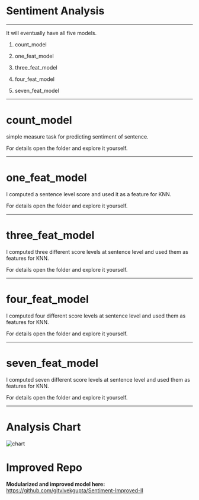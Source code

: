 # Sentiment Analysis

------------------------------------------------------------------------------------------------------------------------------


It will eventually have all five models.

1. count_model

2. one_feat_model

3. three_feat_model

4. four_feat_model

5. seven_feat_model

------------------------------------------------------------------------------------------

# count_model

simple measure task for predicting sentiment of sentence.

For details open the folder and explore it yourself.

------------------------------------------------------------------------------------------

# one_feat_model

I computed a sentence level score and used it as a feature for KNN.

For details open the folder and explore it yourself.

------------------------------------------------------------------------------------------------------------

# three_feat_model

I computed three different score levels at sentence level and used them as features for KNN.

For details open the folder and explore it yourself.

------------------------------------------------------------------------------------------------------------

# four_feat_model

I computed four different score levels at sentence level and used them as features for KNN.

For details open the folder and explore it yourself.

------------------------------------------------------------------------------------------------------------

# seven_feat_model

I computed seven different score levels at sentence level and used them as features for KNN.

For details open the folder and explore it yourself.

------------------------------------------------------------------------------------------------------------

# Analysis Chart


![chart](https://user-images.githubusercontent.com/17769945/55083436-8c0fb900-50c9-11e9-9bdf-bc90e6be29ec.png)



# Improved Repo

**Modularized and improved model here:** https://github.com/gitvivekgupta/Sentiment-Improved-II
